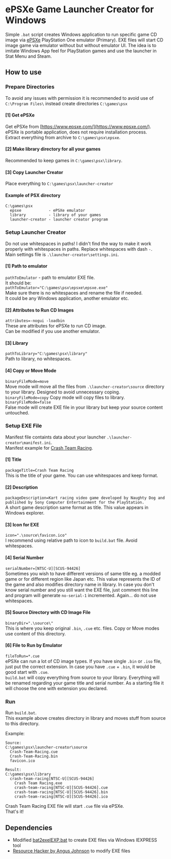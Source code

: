 # ePSXe Game Launcher Creator for Windows

Simple ```.bat``` script creates Windows application to run specific game CD image via [ePSXe](https://www.epsxe.com/) PlayStation One emulator (Primary). EXE files will start CD image game via emulator without but without emulator UI. The idea is to imitate Windows App feel for PlayStation games and use the launcher in Stat Menu and Steam.

## How to use

### Prepare Directories
To avoid any issues with permission it is recommended to avoid use of ```C:\Program Files\``` instead create directories ```C:\games\psx```

#### [1] Get ePSXe
Get ePSXe from [https://www.epsxe.com/](https://www.epsxe.com/). ePSXe is portable application, does not require installation process.\
Extract everything from archive to ```C:\games\psx\epsxe```.

#### [2] Make library directory for all your games
Recommended to keep games in ```C:\games\psx\library```.

#### [3] Copy Launcher Creator
Place everything to ```C:\games\psx\launcher-creator```

#### Example of PSX directory
```
C:\games\psx
  epsxe            - ePSXe emulator
  library          - library of your games
  launcher-creator - launcher creator program
```

### Setup Launcher Creator
Do not use whitespaces in paths! I didn't find the way to make it work properly with whitespaces in paths. Replace whitespaces with dash ```-```.\
Main settings file is `.\launcher-creator\settings.ini`.

#### [1] Path to emulator
```pathToEmulator``` - path to emulator EXE file.\
It should be:\
```pathToEmulator="C:\games\psx\epsxe\epsxe.exe"```\
Make sure there is no whitespaces and rename the file if needed.\
It could be any Windows application, another emulator etc.

#### [2] Attributes to Run CD Images
```attributes=-nogui -loadbin```\
These are attributes for ePSXe to run CD image.\
Can be modified if you use another emulator.

#### [3] Library
```pathToLibrary="C:\games\psx\library"```\
Path to library, no whitespaces.

#### [4] Copy or Move Mode
```binaryFileMode=move```\
Move mode will move all the files from ```.\launcher-creator\source``` directory to your library. Designed to avoid unnecessary coping.\
```binaryFileMode=copy```
Copy mode will copy files to library.
```binaryFileMode=false```\
False mode will create EXE file in your library but keep your source content untouched.

### Setup EXE File
Manifest file containts data about your launcher `.\launcher-creator\manifest.ini`.\
Manifest example for [Crash Team Racing](https://en.wikipedia.org/wiki/Crash_Team_Racing).

#### [1] Title
```packageTitle=Crash Team Racing```\
This is the title of your game. You can use whitespaces and keep format.

#### [2] Description
```packageDescription=Kart racing video game developed by Naughty Dog and published by Sony Computer Entertainment for the PlayStation.```\
A short game description same format as title. This value appears in Windows explorer.

#### [3] Icon for EXE
```icon=".\source\favicon.ico"```\
I recommend using relative path to icon to ```build.bat``` file. Avoid whitespaces.

#### [4] Serial Number
```serialNumber=[NTSC-U][SCUS-94426]```\
Sometimes you wish to have different versions of same title eg. a modded game or for different region like Japan etc. This value represents the ID of the game and also modifies directory name in library. In case you don't know serial number and you still want the EXE file, just comment this line and program will generate ```no-serial-1``` incremented. Again... do not use whitespaces.


#### [5] Source Directory with CD Image File
```binaryDir=".\source\"```\
This is where you keep original ```.bin```, ```.cue``` etc. files. Copy or Move modes use content of this directory.

#### [6] File to Run by Emulator
```fileToRun=*.cue```\
ePSXe can run a lot of CD image types. If you have single ```.bin``` or ```.iso``` file, just put the correct extension. In case you have ```.cue``` + ```.bin```, it would be good start with ```.cue```.\
```build.bat``` will copy everything from source to your library. Everything will be renamed regarding your game title and serial number. As a starting file it will choose the one with extension you declared.

### Run
Run ```build.bat```.\
This example above creates directory in library and moves stuff from source to this directory.

Example:
```
Source:
C:\games\psx\launcher-creator\source
  Crash-Team-Racing.cue
  Crash-Team-Racing.bin
  favicon.ico

Result:
C:\games\psx\library
  crash-team-racing[NTSC-U][SCUS-94426]
    Crash Team Racing.exe
    crash-team-racing[NTSC-U][SCUS-94426].cue
    crash-team-racing[NTSC-U][SCUS-94426].bin
    crash-team-racing[NTSC-U][SCUS-94426].ico
```
Crash Team Racing EXE file will start ```.cue``` file via ePSXe.\
That's it!

## Dependencies
- Modified [bat2exeIEXP.bat](https://github.com/npocmaka/batch.scripts/blob/master/hybrids/iexpress/bat2exeIEXP.bat) to create EXE files via Windows IEXPRESS tool
- [Resource Hacker by Angus Johnson](http://www.angusj.com/resourcehacker/) to modify EXE files
